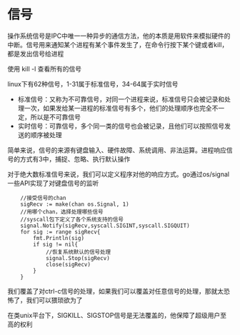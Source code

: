 # 信号
操作系统信号是IPC中唯一一种异步的通信方法，他的本质是用软件来模拟硬件的中断。信号用来通知某个进程有某个事件发生了，在命令行按下某个键或者kill，都是发出信号给进程

使用 kill -l 查看所有的信号

linux下有62种信号，1-31属于标准信号，34-64属于实时信号

- 标准信号：又称为不可靠信号，对同一个进程来说，标准信号只会被记录和处理一次，如果发给某一进程的标准信号有多个，他们的处理顺序也完全不一定，所以是不可靠信号
- 实时信号：可靠信号，多个同一类的信号也会被记录，且他们可以按照信号发送的顺序被处理

简单来说，信号的来源有键盘输入、硬件故障、系统调用、非法运算。进程响应信号的方式有3中，捕捉、忽略、执行默认操作

对于绝大数标准信号来说，我们可以定义程序对他的响应方式。go通过os/signal一些API实现了对键盘信号的监听

```
	//接受信号的chan
	sigRecv := make(chan os.Signal, 1)
	//用哪个chan，选择处理哪些信号
	//syscall包下定义了各个系统支持的信号
	signal.Notify(sigRecv,syscall.SIGINT,syscall.SIGQUIT)
	for sig := range sigRecv{
		fmt.Println(sig)
		if sig != nil{
			//恢复系统默认的信号处理
			signal.Stop(sigRecv)
            close(sigRecv)
		}
	}
```

我们覆盖了对ctrl-c信号的处理，如果我们可以覆盖对任意信号的处理，那就太恐怖了，我们可以猥琐欲为了

在类unix平台下，SIGKILL、SIGSTOP信号是无法覆盖的，他保障了超级用户至高的权利
